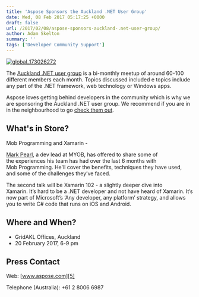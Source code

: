```yaml
---
title: 'Aspose Sponsors the Auckland .NET User Group'
date: Wed, 08 Feb 2017 05:17:25 +0000
draft: false
url: /2017/02/08/aspose-sponsors-auckland-.net-user-group/
author: Adam Skelton
summary: ''
tags: ['Developer Community Support']
---
```


[![][1]](https://blog.aspose.com/wp-content/uploads/sites/2/2016/10/global_173026272.png)

The [Auckland .NET user group][2] is a bi-monthly meetup of around 60-100 different members each month. Topics discussed included e topics include any part of the .NET framework, web technology or Windows apps.

Aspose loves getting behind developers in the community which is why we are sponsoring the Auckland .NET user group. We recommend if you are in in the neighbourhood to go [check them out][3].

## What's in Store?

Mob Programming and Xamarin -

[Mark Pearl][4], a dev lead at MYOB, has offered to share some of the experiences his team has had over the last 6 months with Mob Programming. He'll cover the benefits, techniques they have used, and some of the challenges they’ve faced.

The second talk will be Xamarin 102 - a slightly deeper dive into Xamarin. It’s hard to be a .NET developer and not have heard of Xamarin. It’s now part of Microsoft’s ‘Any developer, any platform’ strategy, and allows you to write C# code that runs on iOS and Android.

## Where and When?

*   GridAKL Offices, Auckland
*   20 February 2017, 6-9 pm

## Press Contact

Web: [www.aspose.com][5]

Telephone (Australia): +61 2 8006 6987




[1]: https://blog.aspose.com/wp-content/uploads/sites/2/2016/10/global_173026272.png "global_173026272"
[2]: http://www.meetup.com/AKL-NET/
[3]: http://www.meetup.com/AKL-NET/
[4]: https://twitter.com/MarkPearlCoZa
[5]: http://www.aspose.com/




